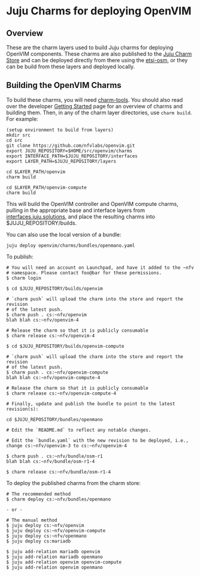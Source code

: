 # Juju Charms for deploying OpenVIM

## Overview
These are the charm layers used to build Juju charms for deploying OpenVIM components. These charms are also published to the [Juju Charm Store](https://jujucharms.com/) and can be deployed directly from there using the [etsi-osm](https://jujucharms.com/u/nfv/osm-r1), or they can be build from these layers and deployed locally.

## Building the OpenVIM Charms

To build these charms, you will need [charm-tools][]. You should also read
over the developer [Getting Started][] page for an overview of charms and
building them. Then, in any of the charm layer directories, use `charm build`.
For example:

    (setup environment to build from layers)
    mkdir src
    cd src
    git clone https://github.com/nfvlabs/openvim.git
    export JUJU_REPOSITORY=$HOME/src/openvim/charms
    export INTERFACE_PATH=$JUJU_REPOSITORY/interfaces
    export LAYER_PATH=$JUJU_REPOSITORY/layers

    cd $LAYER_PATH/openvim
    charm build

    cd $LAYER_PATH/openvim-compute
    charm build

This will build the OpenVIM controller and OpenVIM compute charms, pulling in
 the appropriate base and interface layers from [interfaces.juju.solutions][], and place the resulting charms into $JUJU_REPOSITORY/builds.

You can also use the local version of a bundle:

    juju deploy openvim/charms/bundles/openmano.yaml

To publish:

    # You will need an account on Launchpad, and have it added to the ~nfv
    # namespace. Please contact foo@bar for these permissions.
    $ charm login

    $ cd $JUJU_REPOSITORY/builds/openvim

    # `charm push` will upload the charm into the store and report the revision
    # of the latest push.
    $ charm push . cs:~nfv/openvim
    blah blah cs:~nfv/openvim-4

    # Release the charm so that it is publicly consumable
    $ charm release cs:~nfv/openvim-4

    $ cd $JUJU_REPOSITORY/builds/openvim-compute

    # `charm push` will upload the charm into the store and report the revision
    # of the latest push.
    $ charm push . cs:~nfv/openvim-compute
    blah blah cs:~nfv/openvim-compute-4

    # Release the charm so that it is publicly consumable
    $ charm release cs:~nfv/openvim-compute-4

    # Finally, update and publish the bundle to point to the latest revision(s):

    cd $JUJU_REPOSITORY/bundles/openmano

    # Edit the `README.md` to reflect any notable changes.

    # Edit the `bundle.yaml` with the new revision to be deployed, i.e., change cs:~nfv/openvim-3 to cs:~nfv/openvim-4

    $ charm push . cs:~nfv/bundle/osm-r1
    blah blah cs:~nfv/bundle/osm-r1-4

    $ charm release cs:~nfv/bundle/osm-r1-4

To deploy the published charms from the charm store:

    # The recommended method
    $ charm deploy cs:~nfv/bundles/openmano

    - or -

    # The manual method
    $ juju deploy cs:~nfv/openvim
    $ juju deploy cs:~nfv/openvim-compute
    $ juju deploy cs:~nfv/openmano
    $ juju deploy cs:mariadb

    $ juju add-relation mariadb openvim
    $ juju add-relation mariadb openmano
    $ juju add-relation openvim openvim-compute
    $ juju add-relation openvim openmano

[charm-tools]: https://jujucharms.com/docs/stable/tools-charm-tools
[Getting Started]: https://jujucharms.com/docs/devel/developer-getting-started
[interfaces.juju.solutions]: http://interfaces.juju.solutions/
